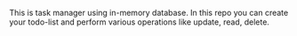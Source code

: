 This is task manager using in-memory database.
In this repo you can create your todo-list and perform various operations like update, read, delete.
